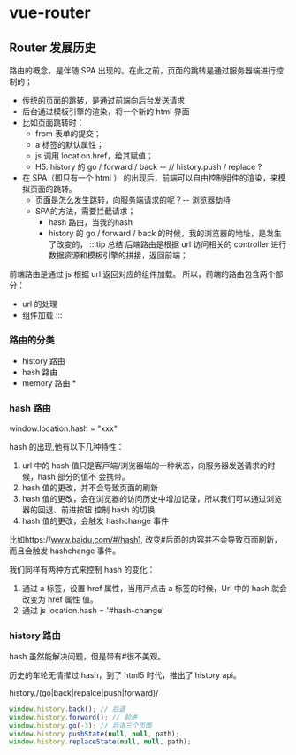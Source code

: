 # vue-router


## Router 发展历史

路由的概念，是伴随 SPA 出现的。在此之前，页面的跳转是通过服务器端进⾏控制的；
* 传统的页面的跳转，是通过前端向后台发送请求 
* 后台通过模板引擎的渲染，将⼀个新的 html 界面 
* ⽐如页面跳转时：
  - from 表单的提交； 
  - a 标签的默认属性； 
  - js 调⽤ location.href，给其赋值； 
  - H5: history 的 go / forward / back -- // history.push / replace ?
* 在 SPA（即只有⼀个 html ） 的出现后，前端可以⾃由控制组件的渲染，来模拟页面的跳转。
  - 页面是怎么发⽣跳转，向服务端请求的呢？-- 浏览器劫持
  - SPA的⽅法，需要拦截请求；
    - hash 路由，当我的hash
    - history 的 go / forward / back 的时候，我的浏览器的地址，是发⽣了改变的，
:::tip 总结
后端路由是根据 url 访问相关的 controller 进⾏数据资源和模板引擎的拼接，返回前端；

前端路由是通过 js 根据 url 返回对应的组件加载。 
所以，前端的路由包含两个部分： 
- url 的处理
- 组件加载
:::

### 路由的分类

* history 路由 
* hash 路由 
* memory 路由 * 

### hash 路由
window.location.hash = "xxx" 

hash 的出现,他有以下⼏种特性：
1. url 中的 hash 值只是客⼾端/浏览器端的⼀种状态，向服务器发送请求的时候，hash 部分的值不 会携带。 
2. hash 值的更改，并不会导致页面的刷新
3. hash 值的更改，会在浏览器的访问历史中增加记录，所以我们可以通过浏览器的回退、前进按钮 控制 hash 的切换 
4. hash 值的更改，会触发 hashchange 事件 

⽐如https://www.baidu.com/#/hash1, 改变#后面的内容并不会导致页面刷新，⽽且会触发 hashchange 事件。 

我们同样有两种⽅式来控制 hash 的变化： 

1. 通过 a 标签，设置 href 属性，当⽤⼾点击 a 标签的时候，Url 中的 hash 就会改变为 href 属性 值。
2. 通过 js location.hash = '#hash-change'
### history 路由

hash 虽然能解决问题，但是带有#很不美观。 

历史的⻋轮⽆情撵过 hash，到了 html5 时代，推出了 history api。

history./\(go|back|repalce|push|forward)/
```js
window.history.back(); // 后退 
window.history.forward(); // 前进 
window.history.go(-3); // 后退三个页面 
window.history.pushState(null, null, path); 
window.history.replaceState(null, null, path);
```